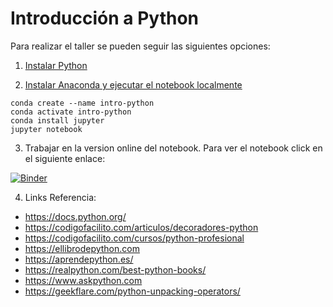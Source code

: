 # Introducción a Python

Para realizar el taller se pueden seguir las siguientes opciones:

1. [Instalar Python](https://www.python.org/downloads/)

2. [Instalar Anaconda y ejecutar el notebook localmente](https://docs.conda.io/projects/conda/en/latest/user-guide/install/)
```
conda create --name intro-python
conda activate intro-python
conda install jupyter
jupyter notebook
```

3. Trabajar en la version online del notebook. Para ver el notebook click en el siguiente enlace:

[![Binder](https://mybinder.org/badge_logo.svg)](https://mybinder.org/v2/gh/carogomezt/IntroduccionPython/master?filepath=Introduccion_Python.ipynb)

4. Links Referencia:
  - https://docs.python.org/
  - https://codigofacilito.com/articulos/decoradores-python
  - https://codigofacilito.com/cursos/python-profesional
  - https://ellibrodepython.com
  - https://aprendepython.es/
  - https://realpython.com/best-python-books/
  - https://www.askpython.com
  - https://geekflare.com/python-unpacking-operators/
